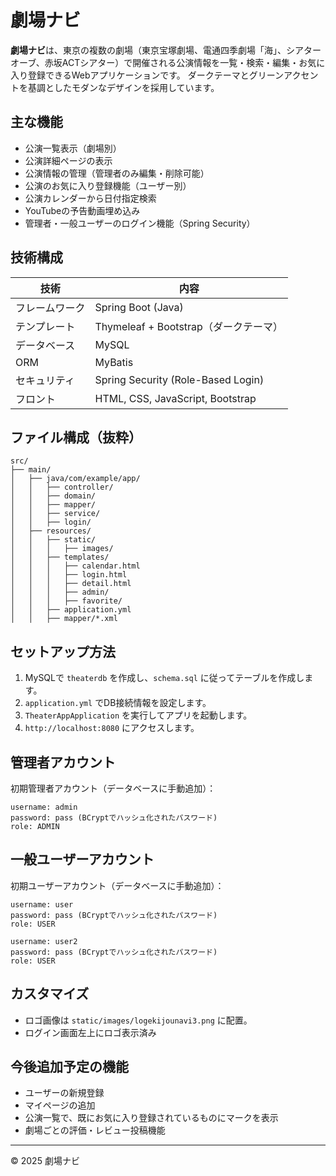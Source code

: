 
# 劇場ナビ

**劇場ナビ**は、東京の複数の劇場（東京宝塚劇場、電通四季劇場「海」、シアターオーブ、赤坂ACTシアター）で開催される公演情報を一覧・検索・編集・お気に入り登録できるWebアプリケーションです。
ダークテーマとグリーンアクセントを基調としたモダンなデザインを採用しています。

## 主な機能

- 公演一覧表示（劇場別）
- 公演詳細ページの表示
- 公演情報の管理（管理者のみ編集・削除可能）
- 公演のお気に入り登録機能（ユーザー別）
- 公演カレンダーから日付指定検索
- YouTubeの予告動画埋め込み
- 管理者・一般ユーザーのログイン機能（Spring Security）

## 技術構成

| 技術        | 内容                              |
|-------------|-----------------------------------|
| フレームワーク | Spring Boot (Java)              |
| テンプレート | Thymeleaf + Bootstrap（ダークテーマ） |
| データベース | MySQL                            |
| ORM         | MyBatis                           |
| セキュリティ | Spring Security (Role-Based Login) |
| フロント     | HTML, CSS, JavaScript, Bootstrap  |

## ファイル構成（抜粋）

```
src/
├── main/
│   ├── java/com/example/app/
│   │   ├── controller/
│   │   ├── domain/
│   │   ├── mapper/
│   │   ├── service/
│   │   ├── login/
│   ├── resources/
│   │   ├── static/
│   │   │   ├── images/
│   │   ├── templates/
│   │   │   ├── calendar.html
│   │   │   ├── login.html
│   │   │   ├── detail.html
│   │   │   ├── admin/
│   │   │   ├── favorite/
│   │   ├── application.yml
│   │   ├── mapper/*.xml
```

## セットアップ方法

1. MySQLで `theaterdb` を作成し、`schema.sql` に従ってテーブルを作成します。
2. `application.yml` でDB接続情報を設定します。
3. `TheaterAppApplication` を実行してアプリを起動します。
4. `http://localhost:8080` にアクセスします。

## 管理者アカウント

初期管理者アカウント（データベースに手動追加）：

```
username: admin
password: pass (BCryptでハッシュ化されたパスワード)
role: ADMIN
```

## 一般ユーザーアカウント

初期ユーザーアカウント（データベースに手動追加）：

```
username: user
password: pass (BCryptでハッシュ化されたパスワード)
role: USER
```

```
username: user2
password: pass (BCryptでハッシュ化されたパスワード)
role: USER
```

## カスタマイズ

- ロゴ画像は `static/images/logekijounavi3.png` に配置。
- ログイン画面左上にロゴ表示済み

## 今後追加予定の機能

- ユーザーの新規登録
- マイページの追加
- 公演一覧で、既にお気に入り登録されているものにマークを表示
- 劇場ごとの評価・レビュー投稿機能

---

© 2025 劇場ナビ
